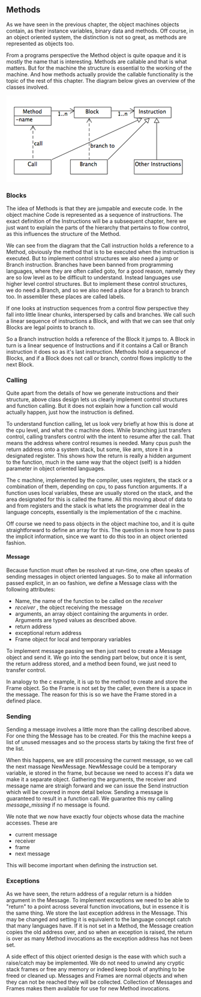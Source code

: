 ## Methods

As we have seen in the previous chapter, the object machines objects contain,
as their instance variables, binary data and methods. Off course, in an object oriented system,
the distinction is not so great, as methods are represented as objects too.

From a programs perspective the Method object is quite opaque and it is mostly
the name that is interesting. Methods are callable and that is what matters.
But for the machine the structure is essential to the working of the machine.
And how methods actually provide the callable functionality is the topic of the rest of this chapter.
The diagram below gives an overview of the classes involved.

![Method diagram](../diagrams/control.png)

### Blocks

The idea of Methods is that they are jumpable and execute code.
In the object machine Code is represented as a sequence of instructions.
The exact definition of the Instructions will be a subsequent chapter,
here we just want to explain the parts of the hierarchy that pertains to flow control,
as this influences the structure of the Method.

We can see from the diagram that the Call instruction holds a reference to a Method,
obviously the method that is to be executed when the instruction is executed.
But to implement control structures we also need a jump or Branch instruction.
Branches have been banned from programming languages, where they are often called goto,
for a good reason, namely they are so low level as to be difficult to understand.
Instead languages use higher level control structures. But to implement these control structures,
we do need a Branch, and so we also need a place for a branch to branch too.
In assembler these places are called labels.

If one looks at instruction sequences from a control flow perspective they fall
into little linear chunks, interspersed by calls and branches. We call such a
linear sequence of instructions a Block, and with that we can see that only
Blocks are legal points to branch to.

So a Branch instruction holds a reference of the Block it jumps to.
A Block in turn is a linear sequence of Instructions and if it contains a Call
or Branch instruction it does so as it's last instruction.
Methods hold a sequence of Blocks, and if a Block does not call or branch,
control flows implicitly to the next Block.


### Calling

Quite apart from the details of how we generate instructions and their structure,
above class design lets us clearly implement control structures and function calling.
But it does not explain how a function call would actually happen, just how the instruction is defined.

To understand function calling, let us look very briefly at how this is done at the cpu level,
and what the c machine does. While branching just transfers control,
calling transfers control with the intent to resume after the call.
That means the address where control resumes is needed.
Many cpus push the return address onto a system stack, but some, like arm, store it in a designated register.
This shows how the return is really a hidden argument to the function,
much in the same way that the object (self) is  a hidden parameter in object oriented languages.

The c machine, implemented by the compiler, uses registers, the stack or a combination of them,
depending on cpu, to pass function arguments. If a function uses local variables,
these are usually stored on the stack, and the area designated for this is called the frame.
All this moving about of data to and from registers and the stack is what lets the programmer
deal in the language concepts, essentially is the implementation of the c machine.

Off course we need to pass objects in the object machine too, and it is quite straightforward
to define an array for this. The question is more how to pass the implicit information,
since we want to do this too in an object oriented fashion.

#### Message

Because function must often be resolved at run-time, one often speaks of sending messages
in object oriented languages. So to make all information passed explicit, in an oo fashion,
we define a Message class with the following attributes:

- Name, the name of the function to be called on the *receiver*
- *receiver* , the object receiving the message
- arguments, an array object containing the arguments in order. Arguments are typed values as described above.
- return address
- exceptional return address
- Frame object for local and temporary variables


To implement message passing we then just need to create a Message object and send it.
We go into the sending part below, but once it is sent, the return address stored,
and a method been found, we just need to transfer control.

In analogy to the c example, it is up to the method to create and store the Frame object.
So the Frame is not set by the caller, even there is a space in the message.
The reason for this is so we have the Frame stored in a defined place.

### Sending

Sending a message involves a little more than the calling described above.
For one thing the Message has to be created. For this the machine keeps a list of unused
messages and so the process starts by taking the first free of the list.

When this happens, we are still processing the current message, so we call the next massage NewMessage. NewMessage could be a temporary variable, ie stored in the frame,
but because we need to access it's data we make it a separate object.
Gathering the arguments, the receiver and message name are straigh forward
and we can issue the Send instruction which will be covered in more detail below.
Sending a message is guaranteed to result in a function call.
We guarantee this my calling *message_missing* if no message is found.

We note that we now have exactly four objects whose data the machine accesses.
These are

- current message
- receiver
- frame
- next message

This will become important when defining the instruction set.

### Exceptions

As we have seen, the return address of a regular return is a hidden argument in the Message.
To implement exceptions we need to be able to "return" to a point across several function invocations,
but in essence it is the same thing. We store the last exception address in the Message.
This may be changed and setting it is equivalent to the language concept catch that many languages have.
If it is not set in a Method, the Message creation copies the old address over,
and so when an exception is raised, the return is over as many Method invocations as
the exception address has not been set.

A side effect of this object oriented design is the ease with which such a raise/catch may be
implemented. We do not need to unwind any cryptic stack frames or free any memory or indeed
keep book of anything to be freed or cleaned up. Messages and Frames are normal objects
and when they can not be reached they will be collected. Collection of Messages and
Frames makes them available for use for new Method invocations.
